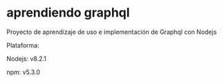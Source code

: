 # aprendiendo graphql

Proyecto de aprendizaje de uso e implementación de Graphql con Nodejs

Plataforma:

Nodejs: v8.2.1

npm: v5.3.0
